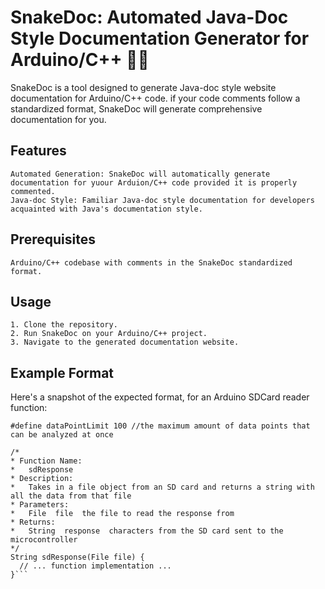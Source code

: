 # SnakeDoc: Automated Java-Doc Style Documentation Generator for Arduino/C++ 📜🐍

SnakeDoc is a tool designed to generate Java-doc style website documentation for Arduino/C++ code. if your code comments follow a standardized format, SnakeDoc will generate comprehensive documentation for you.

## Features

    Automated Generation: SnakeDoc will automatically generate documentation for yuour Arduion/C++ code provided it is properly commented.
    Java-doc Style: Familiar Java-doc style documentation for developers acquainted with Java's documentation style.

## Prerequisites

    Arduino/C++ codebase with comments in the SnakeDoc standardized format.

## Usage

    1. Clone the repository.
    2. Run SnakeDoc on your Arduino/C++ project.
    3. Navigate to the generated documentation website.

## Example Format

Here's a snapshot of the expected format, for an Arduino SDCard reader function:

```
#define dataPointLimit 100 //the maximum amount of data points that can be analyzed at once

/*
* Function Name:
*   sdResponse
* Description:
*   Takes in a file object from an SD card and returns a string with all the data from that file
* Parameters:
*   File  file  the file to read the response from
* Returns:
*   String  response  characters from the SD card sent to the microcontroller
*/
String sdResponse(File file) {
  // ... function implementation ...
}```
